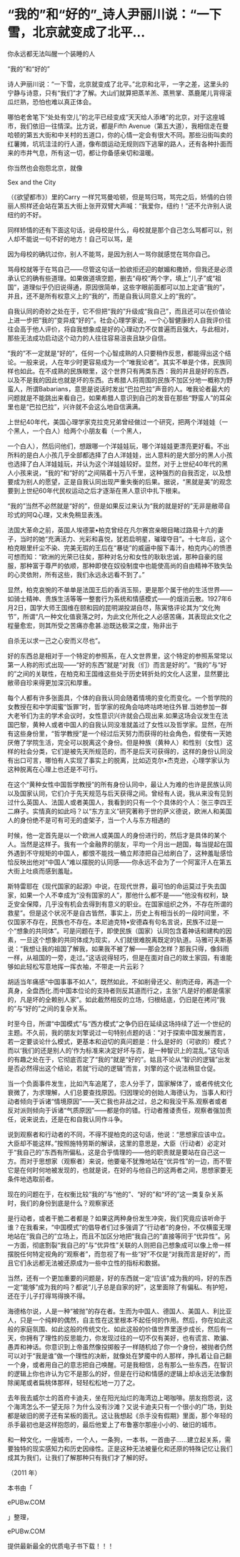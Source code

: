 # “我的”和“好的”_诗人尹丽川说：“一下雪，北京就变成了北平...

你永远都无法叫醒一个装睡的人

“我的”和“好的”

诗人尹丽川说：“一下雪，北京就变成了北平。”北京和北平，一字之差，这里头的宁静与诗意，只有“我们”才了解。大山们就算把蒸羊羔、蒸熊掌、蒸鹿尾儿背得滚瓜烂熟，恐怕也难以真正体会。

哪怕老舍笔下“处处有空儿”的北平已经变成“天天给人添堵”的北京，对于这座城市，我们依旧一往情深。比方说，都是Fifth Avenue（第五大道），我相信走在曼哈顿的第五大街和中关村的五道口，你的心情一定会有很大不同。那些沿街叫卖的红薯摊，坑坑洼洼的行人道，像布朗运动无规则四下逃窜的路人，还有各种扑面而来的市井气息，所有这一切，都让你备感亲切和温暖。

你当然也会抱怨北京，就像

Sex and the City

（《欲望都市》）里的Carry 一样咒骂曼哈顿，但是骂归骂，骂完之后，矫情的白领丽人照样还会站在第五大街上张开双臂大声喊：“我爱你，纽约！”还不允许别人说纽约的不好。

同样矫情的还有下面这句话，说母校是什么，母校就是那个自己怎么骂都可以，别人却不能说一句不好的地方！自己可以骂，是

因为母校的确坑过你，别人不能骂，是因为别人一骂你就感觉在骂你自己。

骂母校就等于在骂自己——尽管这句话一脸欲拒还迎的献媚和撒娇，但我还是必须承认它的确有些道理。如果做道填空题，删去“母校”两个字，填上“儿子”或“祖国”，道理似乎仍旧说得通，原因很简单，这些字眼前面都可以加上定语“我的”，并且，还不是所有权意义上的“我的”，而是自我认同意义上的“我的”。

自我认同的奇妙之处在于，它不但把“我的”升级成“我自己”，而且还可以在价值论上进一步把“我的”变异成“好的”。社会心理学家说，一个心智健康的人自我评价往往会高于他人评价，将自我想象成是好的心理动力不仅普遍而且强大，与此相对，那些无法成功启动这个动力的人往往容易沮丧且缺少自信。

“我的”不一定就是“好的”，任何一个心智成熟的人只要稍作反思，都能得出这个结论。一般来说，人在年少时更容易成为一个“唯我论者”。其实不单是个体，民族同样也如此。在不成熟的民族眼里，这个世界只有两类东西：我的并且是好的东西，以及不是我的因此也就是坏的东西。古希腊人将周围的民族不加区分地一概称为野蛮人，所谓Babarians，意思是说话时发出“巴拉巴拉”声音的人。唯我论者最大的问题就是不能跳出来看自己，如果希腊人意识到自己的发音在那些“野蛮人”的耳朵里也是“巴拉巴拉”，兴许就不会这么地自信满满。

上世纪40年代，美国心理学家克拉克兄弟曾经做过一个研究，把两个洋娃娃（一个黑人，一个白人）给两个小朋友看（一个黑人，

一个白人），然后问他们，想跟哪一个洋娃娃玩，哪个洋娃娃更漂亮更好看。不出所料的是白人小孩几乎全部都选择了白人洋娃娃，出人意料的是大部分的黑人小孩也选择了白人洋娃娃玩，并认为这个洋娃娃较好。显然，对于上世纪40年代的黑人小孩来说，“我的”和“好的”之间隔着十万八千里，这种强烈的自我否定，以及想要成为别人的愿望，正是自我认同出现严重失衡的后果。据说，“黑就是美”的观念要到上世纪60年代民权运动之后才逐渐在黑人意识中扎下根来。

“我的”当然不必然就是“好的”，但是如果反过来认为“我的就是好的”无非是敝帚自珍式的阿Q心理，又未免稍显表浅。

法国大革命之前，英国人埃德蒙•柏克曾经在凡尔赛宫亲眼目睹过路易十六的妻子，当时的她“充满活力、光彩和喜悦，犹若启明星，璀璨夺目”。十七年后，这个柏克眼里纤尘不染、完美无瑕的王后在“暴徒”的威逼中服下毒汁，柏克内心的愤懑可想而知：“欧洲的光荣已往矣，那种对名分和女性的耿耿忠诚，那种自豪的屈服，那种富于尊严的依顺，那种即使在奴役制度中也能使高尚的自由精神不致失坠的心灵依附，所有这些，我们永远永远看不到了。”

显然，柏克哀惋的不单单是法国王后的香消玉殒，更是那个属于他的生活世界——如骑士精神、贵族生活等等一整套行为系统和情感模式——的烟消云散。1927年6月2日，国学大师王国维在颐和园的昆明湖投湖自尽，陈寅恪评论其为“文化殉节”，所谓“凡一种文化值衰落之时，为此文化所化之人必感苦痛，其表现此文化之程量愈宏，则其所受之苦痛亦愈甚.迨既达极深之度，殆非出于

自杀无以求一己之心安而义尽也”。

好的东西总是相对于一个特定的参照系，在人文世界里，这个特定的参照系常常以第一人称的形式出现——“好的东西”就是“对我（们）而言是好的”。“我的”与“好的”之间的关联性，在柏克和王国维这些处于历史转折处的文化人这里，显然要比敝帚自珍来得更加深沉和厚重。

每个人都有许多张面具，个体的自我认同会随着情境的变化而变化。一个哲学院的女教授在和中学闺蜜“饭罪”时，哲学家的视角会咕咚咕咚地往外冒.当她参加一群大老爷们为主的学术会议时，女性意识兴许就会凸现出来.如果这场会议发生在法国巴黎，黄种人或者中国人的自我认同没准就盖过了女性以及哲学家。显然，在所有这些身份里，“哲学教授”是一个经过后天努力而获得的社会角色，假使有一天她厌倦了学院生活，完全可以脱离这个身份。但是种族（黄种人）和性别（女性）这样的社会分类，它们是被先天所规范的，而不是后天可获得的，这样的身份认同没有出口可言，哪怕有人实现了事实上的脱离，比如迈克尔•杰克逊，心理学家认为这种脱离在心理上也还是不可行。

在这个“黄种女性中国哲学教授”的所有身份认同中，最让人为难的也许是民族认同以及国家认同，它们介于先天规范与后天获得之间。曾经有人说，我从来没有见到过什么英国人、法国人或者美国人，我看到的只有一个个具体的个人：张三李四王二麻子。实情真的如此吗？以“东方主义”研究著称于世的萨义德说，欧洲人和美国人的身份绝不是可有可无的虚架子，当一个人与东方相遇的

时候，他一定首先是以一个欧洲人或美国人的身份进行的，然后才是具体的某个人。当然是这样子。我有一个金融界的朋友，平均一个月出一趟国，每当提起在国外遇到不守规矩的中国人，都恨不能找一桶立邦漆把自己给刷白了，这种羞耻感恰恰反映出他对“中国人”难以摆脱的认同感——你永远不会为了一个阿富汗人在第五大街上吐痰而感到羞耻。

斯特雷耶在《现代国家的起源》中说，在现代世界，最可怕的命运莫过于失去国家，如果一个人不幸成为“没有国家的人”，那他什么都不是——“他没有权利，缺乏安全保障，几乎没有机会去得到有意义的职业。在国家组织之外，不存在所谓的救星”。但是这个状况不是自古皆然，事实上，历史上有相当长的一段时间里，不仅国家不存在，民族也不存在。本尼迪克特•安德森有句名言说，民族不过是一个“想象的共同体”。可是问题在于，即使民族（国家）认同包含着神话和建构的因素，一旦这个想象的共同体成为现实，人们就很难脱离既定的轨道。马雅可夫斯基说：“我想让我的祖国了解我，如果我不被了解——那会怎样？那我只得，像斜雨一样，从祖国的一旁，走过。”这话说得轻巧，但是在面对自己的故土家园，有谁能够如此轻松写意地挥一挥衣袖，不带走一片云彩？

胡适当年痛感“中国事事不如人”，既然如此，不如削骨还父、削肉还母，再造一个真身，全盘西化.而中国本位论的支持者则反其道而行之，主张“凡是好的都是儒家的，凡是坏的全赖别人家”。如此截然相反的立场，归根结底，仍旧是在拷问“我的”与“好的”之间的复杂关系。

时至今日，所谓“中国模式”与“西方模式”之争仍旧在延续这场持续了近一个世纪的主题。不久前，我的朋友刘擎说过一句特别点题的话：“对于探索中国发展而言，若一定要谈论什么模式，更基本和迫切的真问题是：什么是好的（可欲的）模式？而以‘我们的还是别人的’作为标准来决定好坏与否，是一种智识上的混乱。”这句话的有趣之处在于，它彻底否定了“我的”就是“好的”。姑且不论从“智识的逻辑”出发是否必然得出这个结论，若就“行动的逻辑”而言，刘擎的这个说法稍显仓促。

当一个负面事件发生，比如汽车追尾了，恋人分手了，国家解体了，或者传统文化衰微了，为求理解，人们总要查找原因。归因理论的创始人海德认为，当事人和行动者倾向于诉诸“情境原因”——天亡我也非战之过，总之和我没干系.观察者或者反对派则倾向于诉诸“气质原因”——都是你的错。行动者推诿责任，观察者强加责任，说来说去，还是在和自我认同作斗争。

说到观察者和行动者的不同，不得不提柏克的这句话，他说：“思想家应该中立。大臣却不能这样。”按照施特劳斯的解读，这里的意思是，大臣（行动者）必定对于“我自己的”东西有所偏私，这是合乎情理的——他的职责就是要站在自己这一方。而对于思想家（观察者）来说，他要毫不犹豫地站在“优异性”的一边，而不管它是在何时何地被发现的，也就是说，在好的与他自己的这两者之间，思想家要无条件地选取前者。

现在的问题在于，在权衡比较“我的”与“他的”、“好的”和“坏的”这一类复杂关系时，我们的身份到底是什么？观察家还

是行动者，或者干脆二者都是？如果这两种身份发生冲突，我们究竟应该听命于谁？在我看来，“中国模式”的倡导者们过多强调了“行动者”的身份，不仅横蛮无理地站在“我自己的”立场上，而且不加区分地把“我自己的”直接等同于“优异性”。另一方面，彻底割裂“我自己的”与“优异性”关联的人则把自己想象成可以像上帝一样摆脱任何特定视角的“观察者”，而忽视了有一些“好”不仅是“对我而言是好的”，而且它们永远都无法被还原成为一些中立性的指标和数据。

当然，还有一个更加重要的问题是，好的东西就一定“应该”成为我的吗，好的东西一定“能够”成为我的吗？都说“儿子总是自家的好”，这里面除了有偏私、有护短，还在于儿子打得骂得换不得。

海德格尔说，人是一种“被抛”的存在者。生而为中国人、德国人、美国人、利比亚人，只是一个纯粹的偶然，自主性在这里根本不起任何的作用。然后，你在如此这般的家庭氛围、如此这般的传统文化、如此这般的价值世界里逐步成长，然后有一天，你拥有了理性的反思能力，你发现过往的一切不仅有美好，也有谎言、欺骗、愚弄和神话。你意识到上帝虽然像投掷骰子一样随机给了你一个身份，被抛者仍然可以对于“我是谁”做一个理性的决断，就像处在梦魇中的人那样，挣扎着让自己翻一个身，或者用自己的意志把自己唤醒。可是我相信，总有那么一些东西，在智识的逻辑上你也许认为它不是那么的好，但是在行动和情感的逻辑上却永远无法像割除阑尾或者扁桃体那样，轻轻松松地一刀了之。

去年我去威尔士的首府卡迪夫，坐在阳光灿烂的海湾边上喝咖啡。朋友抱怨说，这个海湾怎么不一望无际？为什么没有沙滩？又说卡迪夫只有一个很小的广场，到处都是破旧的房子还有呆板的面孔。这让我想起《杀手没有假期》里面，那个年轻的杀手最初也是这样抱怨的，最后他爱上了布鲁塞尔那座小小的、破旧的城市。

和一种文化，一座城市，一个人，一条狗，一本书，一首曲子……建立起关系，需要独特的现实感知力和历史因缘性。正是这种无法被量化和还原的特殊记忆让我们成其为我们，让我们了解那种只有我们才了解的好。

（2011 年）

本书由「

ePUBw.COM

」整理，

ePUBw.COM

提供最新最全的优质电子书下载！！！